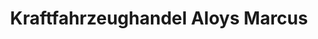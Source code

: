 ---
title: "Kraftfahrzeughandel Aloys Marcus"
url: /euskirchen/kraftfahrzeughandel-aloys-marcus/
shop: Autohaus
---